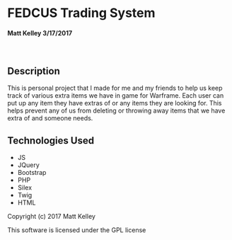 # **FEDCUS Trading System**
#### Matt Kelley 3/17/2017

&nbsp;
## Description
This is personal project that I made for me and my friends to help us keep track of various extra items we have in game for Warframe. 
Each user can put up any item they have extras of or any items they are looking for. This helps prevent any of us from deleting or throwing away items
that we have extra of and someone needs.

## Technologies Used
* JS
* JQuery
* Bootstrap
* PHP
* Silex
* Twig
* HTML

Copyright (c) 2017 Matt Kelley

This software is licensed under the GPL license
